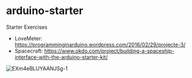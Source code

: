 # arduino-starter
Starter Exercises
- LoveMeter: https://programminginarduino.wordpress.com/2016/02/29/projecte-3/
- Spacecraft: https://www.okdo.com/project/building-a-spaceship-interface-with-the-arduino-starter-kit/

  
![EXm4eBLUYAANJSg-1](https://github.com/lcniell123/arduino-starter/assets/14323809/cbd808e2-fd86-47bb-80f7-d90d5f837203)
